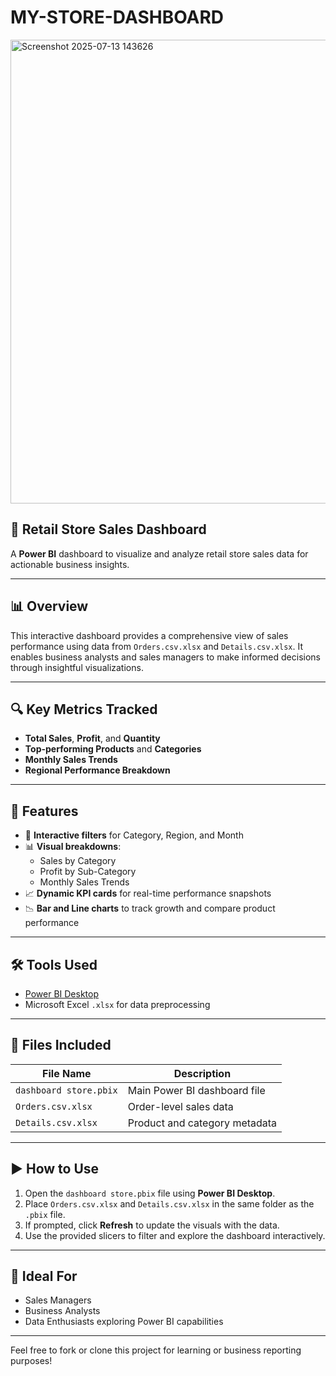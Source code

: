 
# MY-STORE-DASHBOARD
<img width="1321" height="742" alt="Screenshot 2025-07-13 143626" src="https://github.com/user-attachments/assets/3cf8eb0e-5e03-42be-aa43-edbd56030111" />

## 🧾 Retail Store Sales Dashboard

A **Power BI** dashboard to visualize and analyze retail store sales data for actionable business insights.

---

## 📊 Overview

This interactive dashboard provides a comprehensive view of sales performance using data from `Orders.csv.xlsx` and `Details.csv.xlsx`. It enables business analysts and sales managers to make informed decisions through insightful visualizations.

---

## 🔍 Key Metrics Tracked

- **Total Sales**, **Profit**, and **Quantity**
- **Top-performing Products** and **Categories**
- **Monthly Sales Trends**
- **Regional Performance Breakdown**

---

## 🚀 Features

- 🎯 **Interactive filters** for Category, Region, and Month  
- 📊 **Visual breakdowns**:
  - Sales by Category  
  - Profit by Sub-Category  
  - Monthly Sales Trends  
- 📈 **Dynamic KPI cards** for real-time performance snapshots  
- 📉 **Bar and Line charts** to track growth and compare product performance

---

## 🛠️ Tools Used

- [Power BI Desktop](https://powerbi.microsoft.com/)
- Microsoft Excel `.xlsx` for data preprocessing

---

## 📂 Files Included

| File Name             | Description                                |
|----------------------|--------------------------------------------|
| `dashboard store.pbix` | Main Power BI dashboard file              |
| `Orders.csv.xlsx`     | Order-level sales data                    |
| `Details.csv.xlsx`    | Product and category metadata             |

---

## ▶️ How to Use

1. Open the `dashboard store.pbix` file using **Power BI Desktop**.
2. Place `Orders.csv.xlsx` and `Details.csv.xlsx` in the same folder as the `.pbix` file.
3. If prompted, click **Refresh** to update the visuals with the data.
4. Use the provided slicers to filter and explore the dashboard interactively.

---

## 📌 Ideal For

- Sales Managers  
- Business Analysts  
- Data Enthusiasts exploring Power BI capabilities

---

Feel free to fork or clone this project for learning or business reporting purposes!

